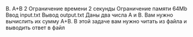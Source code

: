 B. A+B 2
Ограничение времени	2 секунды
Ограничение памяти	64Mb
Ввод	input.txt
Вывод	output.txt
Даны два числа A и B. Вам нужно вычислить их сумму A+B. В этой задаче вам нужно читать из файла и выводить ответ в файл